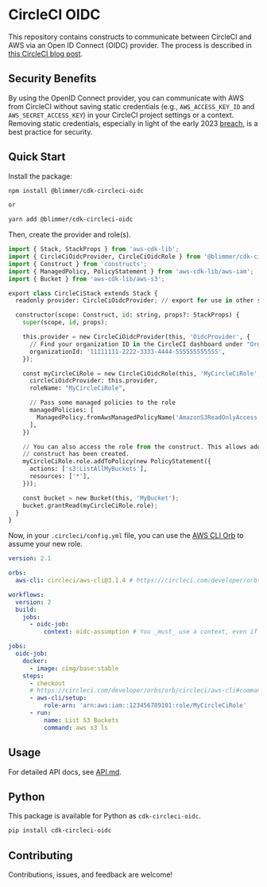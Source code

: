 # CircleCI OIDC

This repository contains constructs to communicate between CircleCI and AWS via an Open ID Connect (OIDC) provider.
The process is described in [this CircleCI blog post](https://circleci.com/blog/openid-connect-identity-tokens/).

## Security Benefits

By using the OpenID Connect provider, you can communicate with AWS from CircleCI without saving static credentials
(e.g., `AWS_ACCESS_KEY_ID` and `AWS_SECRET_ACCESS_KEY`) in your CircleCI project settings or a context. Removing
static credentials, especially in light of the early 2023 [breach](https://circleci.com/blog/jan-4-2023-incident-report/),
is a best practice for security.

## Quick Start

Install the package:

```bash
npm install @blimmer/cdk-circleci-oidc

or

yarn add @blimmer/cdk-circleci-oidc
```

Then, create the provider and role(s).

```python
import { Stack, StackProps } from 'aws-cdk-lib';
import { CircleCiOidcProvider, CircleCiOidcRole } from '@blimmer/cdk-circleci-oidc';
import { Construct } from 'constructs';
import { ManagedPolicy, PolicyStatement } from 'aws-cdk-lib/aws-iam';
import { Bucket } from 'aws-cdk-lib/aws-s3';

export class CircleCiStack extends Stack {
  readonly provider: CircleCiOidcProvider; // export for use in other stacks

  constructor(scope: Construct, id: string, props?: StackProps) {
    super(scope, id, props);

    this.provider = new CircleCiOidcProvider(this, 'OidcProvider', {
      // Find your organization ID in the CircleCI dashboard under "Organization Settings"
      organizationId: '11111111-2222-3333-4444-555555555555',
    });

    const myCircleCiRole = new CircleCiOidcRole(this, 'MyCircleCiRole', {
      circleCiOidcProvider: this.provider,
      roleName: "MyCircleCiRole",

      // Pass some managed policies to the role
      managedPolicies: [
        ManagedPolicy.fromAwsManagedPolicyName('AmazonS3ReadOnlyAccess'),
      ],
    })

    // You can also access the role from the construct. This allows adding roles and using `grant` methods after the
    // construct has been created.
    myCircleCiRole.role.addToPolicy(new PolicyStatement({
      actions: ['s3:ListAllMyBuckets'],
      resources: ['*'],
    }));

    const bucket = new Bucket(this, 'MyBucket');
    bucket.grantRead(myCircleCiRole.role);
  }
}
```

Now, in your `.circleci/config.yml` file, you can use the [AWS CLI Orb](https://circleci.com/developer/orbs/orb/circleci/aws-cli)
to assume your new role.

```yaml
version: 2.1

orbs:
  aws-cli: circleci/aws-cli@3.1.4 # https://circleci.com/developer/orbs/orb/circleci/aws-cli

workflows:
  version: 2
  build:
    jobs:
      - oidc-job:
          context: oidc-assumption # You _must_ use a context, even if it doesn't contain any secrets (see https://circleci.com/docs/openid-connect-tokens/#openid-connect-id-token-availability)

jobs:
  oidc-job:
    docker:
      - image: cimg/base:stable
    steps:
      - checkout
      # https://circleci.com/developer/orbs/orb/circleci/aws-cli#commands-setup
      - aws-cli/setup:
          role-arn: 'arn:aws:iam::123456789101:role/MyCircleCiRole'
      - run:
          name: List S3 Buckets
          command: aws s3 ls
```

## Usage

For detailed API docs, see [API.md](/API.md).

## Python

This package is available for Python as `cdk-circleci-oidc`.

```bash
pip install cdk-circleci-oidc
```

## Contributing

Contributions, issues, and feedback are welcome!
